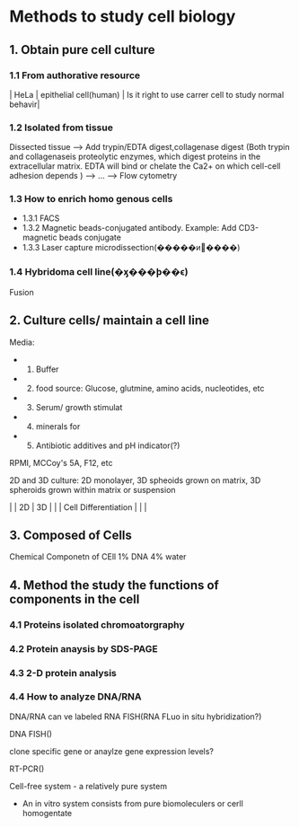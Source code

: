 # Methods to study cell biology


## 1. Obtain pure cell culture

### 1.1 From authorative resource
| HeLa | epithelial cell(human) | Is it right to use carrer cell to study normal behavir|

### 1.2 Isolated from tissue
Dissected tissue
-->
Add trypin/EDTA digest,collagenase digest
(Both trypin and collagenaseis proteolytic enzymes, which digest proteins in the
extracellular matrix. EDTA will bind or chelate the Ca2+ on which cell-cell adhesion
depends )
-->
...
-->
Flow cytometry

### 1.3 How to enrich homo genous cells
+ 1.3.1 FACS
+ 1.3.2 Magnetic beads-conjugated antibody. Example: Add CD3-magnetic beads conjugate
+ 1.3.3 Laser capture microdissection(�����и����)

### 1.4 Hybridoma cell line(�ӽ���ϸ��ϵ)
Fusion


## 2. Culture cells/ maintain a cell line
Media:
+ 1. Buffer
+ 2. food source: Glucose, glutmine, amino acids, nucleotides, etc
+ 3. Serum/ growth stimulat
+ 4. minerals for   
+ 5. Antibiotic additives and pH indicator(?)

RPMI, MCCoy's 5A, F12, etc

2D and 3D culture: 2D monolayer, 3D spheoids grown on matrix, 3D spheroids grown
within matrix or suspension

| | 2D | 3D |
|
| Cell Differentiation |
|
|


## 3. Composed of Cells
Chemical Componetn of CEll
1% DNA
4% water


## 4. Method the study the functions of components in the cell

### 4.1 Proteins isolated chromoatorgraphy
### 4.2 Protein anaysis by SDS-PAGE

### 4.3 2-D protein analysis


### 4.4 How to analyze DNA/RNA
DNA/RNA can ve labeled
RNA FISH(RNA FLuo in situ hybridization?)

DNA FISH()

clone specific gene or anaylze gene expression levels?

RT-PCR()

Cell-free system - a relatively pure system
+ An in vitro system consists from pure biomoleculers or cerll homogentate
